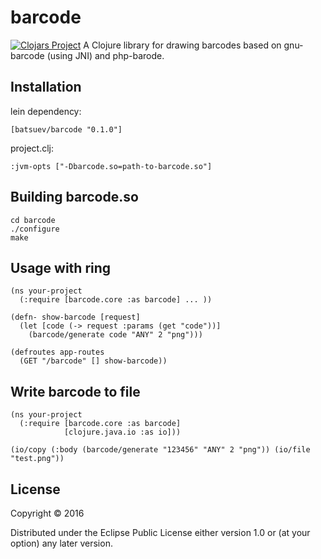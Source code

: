 # barcode

[![Clojars Project](https://img.shields.io/clojars/v/barcode.svg)](https://clojars.org/barcode)
A Clojure library for drawing barcodes based on gnu-barcode (using JNI) and php-barode.

## Installation
lein dependency:

    [batsuev/barcode "0.1.0"]
    
project.clj:

    :jvm-opts ["-Dbarcode.so=path-to-barcode.so"]
    
## Building barcode.so

    cd barcode
    ./configure
    make

## Usage with ring

    (ns your-project 
      (:require [barcode.core :as barcode] ... ))
      
    (defn- show-barcode [request]
      (let [code (-> request :params (get "code"))]
        (barcode/generate code "ANY" 2 "png")))
    
    (defroutes app-routes
      (GET "/barcode" [] show-barcode))
      
## Write barcode to file

    (ns your-project
      (:require [barcode.core :as barcode]
                [clojure.java.io :as io]))
                
    (io/copy (:body (barcode/generate "123456" "ANY" 2 "png")) (io/file "test.png"))

## License

Copyright © 2016 

Distributed under the Eclipse Public License either version 1.0 or (at
your option) any later version.
